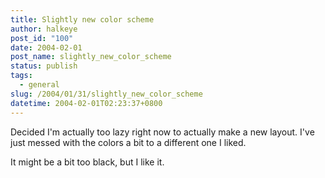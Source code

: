 ```yaml
---
title: Slightly new color scheme
author: halkeye
post_id: "100"
date: 2004-02-01
post_name: slightly_new_color_scheme
status: publish
tags:
  - general
slug: /2004/01/31/slightly_new_color_scheme
datetime: 2004-02-01T02:23:37+0800
---
```


Decided I'm actually too lazy right now to actually make a new layout. I've just messed with the colors a bit to a different one I liked.

It might be a bit too black, but I like it.